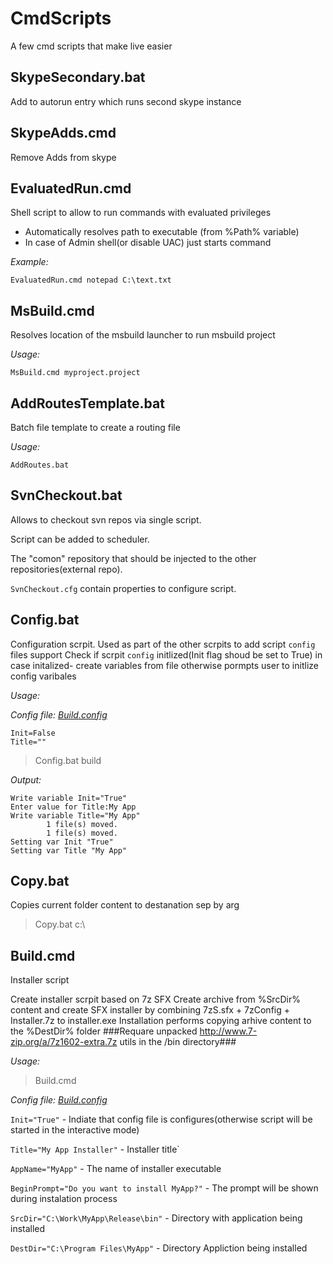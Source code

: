 # CmdScripts
A few cmd scripts that make live easier

## SkypeSecondary.bat ##

Add to autorun entry which runs second skype instance

## SkypeAdds.cmd ##

Remove Adds from skype

## EvaluatedRun.cmd ##

Shell script to allow to run commands with evaluated privileges
- Automatically resolves path to executable (from %Path% variable)
- In case of Admin shell(or disable UAC) just starts command

*Example:*
```shell
EvaluatedRun.cmd notepad C:\text.txt
```

## MsBuild.cmd ##
Resolves location of the msbuild launcher to run msbuild project

*Usage:*
```shell
MsBuild.cmd myproject.project
```

## AddRoutesTemplate.bat ##
Batch file template to create a routing file

*Usage:*
```shell
AddRoutes.bat
```

## SvnCheckout.bat ##
Allows to checkout svn repos via single script.

Script can be added to scheduler. 

The "comon" repository that should be injected to the other repositories(external repo).

```SvnCheckout.cfg``` contain properties to configure script.

## Config.bat ##
Configuration scrpit. Used as part of the other scrpits to add script `config` files support
Check if scrpit `config` initlized(Init flag shoud be set to True)
in case initalized- create variables from file
otherwise pormpts user to initlize config varibales

*Usage:*

*Config file: [Build.config](https://raw.githubusercontent.com/stadub/CmdScripts/master/Build.config)*
```Output
Init=False
Title=""
```

>Config.bat build

*Output:*
```Output
Write variable Init="True"
Enter value for Title:My App
Write variable Title="My App"
        1 file(s) moved.
        1 file(s) moved.
Setting var Init "True"
Setting var Title "My App"
```

## Copy.bat ##
Copies current folder content to destanation sep by arg
>Copy.bat c:\

## Build.cmd ##
Installer script

Create installer scrpit based on 7z SFX
Create archive from %SrcDir% content and create SFX installer by combining 7zS.sfx + 7zConfig + Installer.7z to installer.exe
Installation performs copying arhive content to the %DestDir% folder
###Requare unpacked http://www.7-zip.org/a/7z1602-extra.7z utils in the /bin directory###


*Usage:*
>Build.cmd

*Config file: [Build.config](https://raw.githubusercontent.com/stadub/CmdScripts/master/Build.config)*

`Init="True"` - Indiate that config file is configures(otherwise script will be started in the interactive mode)

`Title="My App Installer"` - Installer title`

`AppName="MyApp"` - The name of installer executable

`BeginPrompt="Do you want to install MyApp?"` - The prompt will be shown during instalation process

`SrcDir="C:\Work\MyApp\Release\bin"` - Directory with application being installed

`DestDir="C:\Program Files\MyApp"` - Directory Appliction being installed